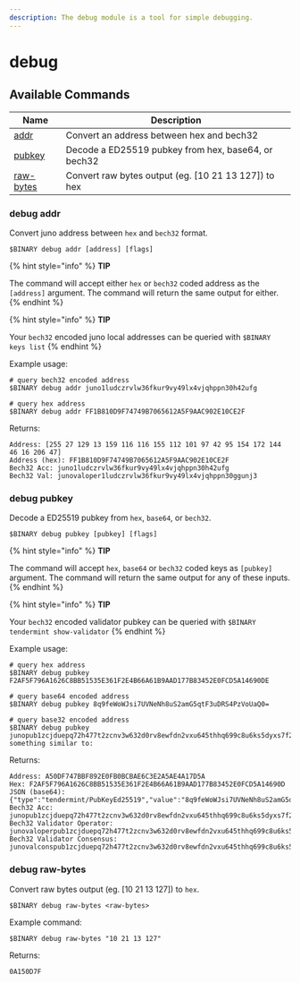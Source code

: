```yaml
---
description: The debug module is a tool for simple debugging.
---
```


# debug

## Available Commands

| Name                                        | Description                                           |
| ------------------------------------------- | ----------------------------------------------------- |
| [addr](debug.md#debug-addr)           | Convert an address between hex and bech32             |
| [pubkey](debug.md#debug-pubkey)       | Decode a ED25519 pubkey from hex, base64, or bech32   |
| [raw-bytes](debug.md#debug-raw-bytes) | Convert raw bytes output (eg. \[10 21 13 127]) to hex |

### debug addr

Convert juno address between `hex` and `bech32` format.

```
$BINARY debug addr [address] [flags]
```

{% hint style="info" %}
**TIP**

The command will accept either `hex` or `bech32` coded address as the `[address]` argument. The command will return the same output for either.
{% endhint %}

{% hint style="info" %}
**TIP**

Your `bech32` encoded juno local addresses can be queried with `$BINARY keys list` 
{% endhint %}

Example usage:

```
# query bech32 encoded address
$BINARY debug addr juno1ludczrvlw36fkur9vy49lx4vjqhppn30h42ufg

# query hex address
$BINARY debug addr FF1B810D9F74749B7065612A5F9AAC902E10CE2F
```

Returns:

```
Address: [255 27 129 13 159 116 116 155 112 101 97 42 95 154 172 144 46 16 206 47]
Address (hex): FF1B810D9F74749B7065612A5F9AAC902E10CE2F
Bech32 Acc: juno1ludczrvlw36fkur9vy49lx4vjqhppn30h42ufg
Bech32 Val: junovaloper1ludczrvlw36fkur9vy49lx4vjqhppn30ggunj3
```

### debug pubkey

Decode a ED25519 pubkey from `hex`, `base64`, or `bech32`.

```
$BINARY debug pubkey [pubkey] [flags]
```

{% hint style="info" %}
**TIP**

The command will accept `hex`, `base64` or `bech32` coded keys as `[pubkey] `argument. The command will return the same output for any of these inputs.
{% endhint %}

{% hint style="info" %}
**TIP**

Your `bech32` encoded validator pubkey can be queried with `$BINARY tendermint show-validator`
{% endhint %}

Example usage:

```
# query hex address
$BINARY debug pubkey F2AF5F796A1626C8BB51535E361F2E4B66A61B9AAD177B83452E0FCD5A14690DE

# query base64 encoded address
$BINARY debug pubkey 8q9feWoWJsi7UVNeNh8uS2amG5qtF3uDRS4PzVoUaQ0=

# query base32 encoded address
$BINARY debug pubkey junopub1zcjduepq72h477t2zcnv3w632d0rv8ewfdn2vxu645thhq699c8u6ks5dyxs7f2qt6Returns something similar to:
```

Returns:

```
Address: A50DF747BBF892E0FB0BCBAE6C3E2A5AE4A17D5A
Hex: F2AF5F796A1626C8BB51535E361F2E4B66A61B9AAD177B83452E0FCD5A14690D
JSON (base64): {"type":"tendermint/PubKeyEd25519","value":"8q9feWoWJsi7UVNeNh8uS2amG5qtF3uDRS4PzVoUaQ0="}
Bech32 Acc: junopub1zcjduepq72h477t2zcnv3w632d0rv8ewfdn2vxu645thhq699c8u6ks5dyxs7f2qt6
Bech32 Validator Operator: junovaloperpub1zcjduepq72h477t2zcnv3w632d0rv8ewfdn2vxu645thhq699c8u6ks5dyxssaf8x6
Bech32 Validator Consensus: junovalconspub1zcjduepq72h477t2zcnv3w632d0rv8ewfdn2vxu645thhq699c8u6ks5dyxsahwpfj
```

### debug raw-bytes

Convert raw bytes output (eg. \[10 21 13 127]) to `hex`.

```
$BINARY debug raw-bytes <raw-bytes>
```

Example command:

```
$BINARY debug raw-bytes "10 21 13 127"
```

Returns:

```
0A150D7F
```
